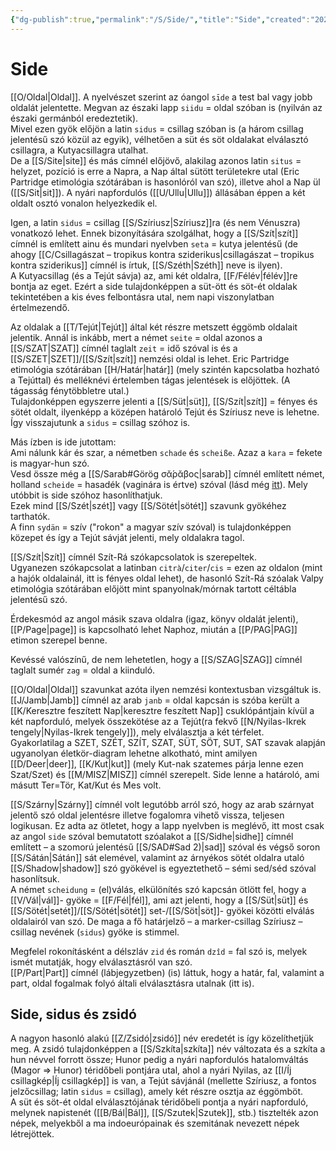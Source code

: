 ```yaml
---
{"dg-publish":true,"permalink":"/S/Side/","title":"Side","created":"2024-11-05T15:12","updated":"2025-07-12T00:27"}
---
```



# Side

[[O/Oldal\|Oldal]]. A nyelvészet szerint az óangol `sīde` a test bal vagy jobb oldalát jelentette. Megvan az északi lapp `siidu` = oldal szóban is (nyilván az északi germánból eredeztetik).  
Mivel ezen gyök előjön a latin `sidus` = csillag szóban is (a három csillag jelentésű szó közül az egyik), vélhetően a süt és söt oldalakat elválasztó csillagra, a Kutyacsillagra utalhat.  
De a [[S/Site\|site]] és más címnél előjövő, alakilag azonos latin `situs` = helyzet, pozíció is erre a Napra, a Nap által sütött területekre utal (Eric Partridge etimológia szótárában is hasonlóról van szó), illetve ahol a Nap ül ([[S/Sit\|sit]]). A nyári napfordulós ([[U/Ullu\|Ullu]]) állásában éppen a két oldalt osztó vonalon helyezkedik el.  

Igen, a latin `sidus` = csillag [[S/Szíriusz\|Szíriusz]]ra (és nem Vénuszra) vonatkozó lehet. Ennek bizonyítására szolgálhat, hogy a [[S/Szít\|szít]] címnél is említett ainu és mundari nyelvben `seta` = kutya jelentésű (de ahogy [[C/Csillagászat – tropikus kontra sziderikus\|csillagászat – tropikus kontra sziderikus]] címnél is írtuk, [[S/Széth\|Széth]] neve is ilyen).  
A Kutyacsillag (és a Tejút sávja) az, ami két oldalra, [[F/Félév\|félév]]re bontja az eget. Ezért a side tulajdonképpen a süt-ött és söt-ét oldalak tekintetében a kis éves felbontásra utal, nem napi viszonylatban értelmezendő.  
  
Az oldalak a [[T/Tejút\|Tejút]] által két részre metszett éggömb oldalait jelentik. Annál is inkább, mert a német `seite` = oldal azonos a [[S/SZAT\|SZAT]] címnél taglalt `zeit` = idő szóval is és a [[S/SZET\|SZET]]/[[S/Szít\|szít]] nemzési oldal is lehet. Eric Partridge etimológia szótárában [[H/Határ\|határ]] (mely szintén kapcsolatba hozható a Tejúttal) és melléknévi értelemben tágas jelentések is előjöttek. (A tágasság fénytöbbletre utal.)  
Tulajdonképpen egyszerre jelenti a [[S/Süt\|süt]], [[S/Szít\|szít]] = fényes és sötét oldalt, ilyenképp a középen határoló Tejút és Szíriusz neve is lehetne. Így visszajutunk a `sidus` = csillag szóhoz is.  

Más ízben is ide jutottam:  
Ami nálunk kár és szar, a németben `schade` és `scheiße`. Azaz a `kara` = fekete is magyar-hun szó.  
Vesd össze még a [[S/Sarab#Görög σᾰ́ρᾰβος\|sarab]] címnél említett német, holland `scheide` = hasadék (vaginára is értve) szóval (lásd még [itt](https://en.m.wiktionary.org/wiki/shed#English)). Mely utóbbit is side szóhoz hasonlíthatjuk.  
Ezek mind [[S/Szét\|szét]] vagy [[S/Sötét\|sötét]] szavunk gyökéhez tarthatók.  
A finn `sydän` = szív ("rokon" a magyar szív szóval) is tulajdonképpen közepet és így a Tejút sávját jelenti, mely oldalakra tagol. 

[[S/Szít\|Szít]] címnél Szít-Rá szókapcsolatok is szerepeltek.  
Ugyanezen szókapcsolat a latinban `citrà`/`citer`/`cis` = ezen az oldalon (mint a hajók oldalainál, itt is fényes oldal lehet), de hasonló Szít-Rá szóalak Valpy etimológia szótárában előjött mint spanyolnak/mórnak tartott céltábla jelentésű szó.  

Érdekesmód az angol másik szava oldalra (igaz, könyv oldalát jelenti), [[P/Page\|page]] is kapcsolható lehet Naphoz, miután a [[P/PAG\|PAG]] etimon szerepel benne.  


Kevéssé valószínű, de nem lehetetlen, hogy a [[S/SZAG\|SZAG]] címnél taglalt sumér `zag` = oldal a kiinduló.  

[[O/Oldal\|Oldal]] szavunkat azóta ilyen nemzési kontextusban vizsgáltuk is.  
[[J/Jamb\|Jamb]] címnél az arab `janb` = oldal kapcsán is szóba került a [[K/Keresztre feszített Nap\|keresztre feszített Nap]] csuklópántjain kívül a két napforduló, melyek összekötése az a Tejút(ra fekvő [[N/Nyilas-Ikrek tengely\|Nyilas-Ikrek tengely]]), mely elválasztja a két térfelet.  
Gyakorlatilag a SZET, SZÉT, SZÍT, SZAT, SÜT, SÖT, SUT, SAT szavak alapján ugyanolyan életkör-diagram lehetne alkotható, mint amilyen [[D/Deer\|deer]], [[K/Kut\|kut]] (mely Kut-nak szatemes párja lenne ezen Szat/Szet) és [[M/MISZ\|MISZ]] címnél szerepelt. Side lenne a határoló, ami másutt Ter=Tör, Kat/Kut és Mes volt.  

[[S/Szárny\|Szárny]] címnél volt legutóbb arról szó, hogy az arab szárnyat jelentő szó oldal jelentésre illetve fogalomra vihető vissza, teljesen logikusan. Ez adta az ötletet, hogy a lapp nyelvben is meglévő, itt most csak az angol `side` szóval bemutatott szóalakot a [[S/Sidhe\|sidhe]] címnél említett – a szomorú jelentésű [[S/SAD#Sad 2)\|sad]] szóval és végső soron [[S/Sátán\|Sátán]] sát elemével, valamint az árnyékos sötét oldalra utaló [[S/Shadow\|shadow]] szó gyökével is egyeztethető – sémi sed/séd szóval hasonlítsuk.  
A német `scheidung` = (el)válás, elkülönítés szó kapcsán ötlött fel, hogy a [[V/Vál\|vál]]- gyöke = [[F/Fél\|fél]], ami azt jelenti, hogy a [[S/Süt\|süt]] és [[S/Sötét\|setét]]/[[S/Sötét\|sötét]] set-/[[S/Söt\|söt]]- gyökei közötti elválás oldalairól van szó. De maga a fő határjelző – a marker-csillag Szíriusz – csillag nevének (`sidus`) gyöke is stimmel.  

Megfelel rokonításként a délszláv `zid` és román `dzîd` = fal szó is, melyek ismét mutatják, hogy elválasztásról van szó.  
[[P/Part\|Part]] címnél (lábjegyzetben) (is) láttuk, hogy a határ, fal, valamint a part, oldal fogalmak folyó általi elválasztásra utalnak (itt is).  

## Side, sidus és zsidó

A nagyon hasonló alakú [[Z/Zsidó\|zsidó]] név eredetét is így közelíthetjük meg. A zsidó tulajdonképpen a [[S/Szkíta\|szkíta]] név változata és a szkíta a hun névvel forrott össze; Hunor pedig a nyári napfordulós hatalomváltás (Magor => Hunor) téridőbeli pontjára utal, ahol a nyári Nyilas, az [[I/Íj csillagkép\|Íj csillagkép]] is van, a Tejút sávjánál (mellette Szíriusz, a fontos jelzőcsillag; latin `sidus` = csillag), amely két részre osztja az éggömböt.  
A süt és söt-ét oldal elválasztójának téridőbeli pontja a nyári napforduló, melynek napistenét ([[B/Bál\|Bál]], [[S/Szutek\|Szutek]], stb.) tisztelték azon népek, melyekből a ma indoeurópainak és szemitának nevezett népek létrejöttek. 